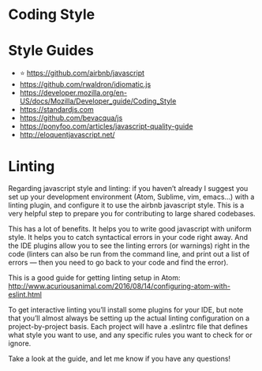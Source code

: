 # Coding Style

# Style Guides

- ⭐️ https://github.com/airbnb/javascript
- https://github.com/rwaldron/idiomatic.js
- https://developer.mozilla.org/en-US/docs/Mozilla/Developer_guide/Coding_Style
- https://standardjs.com
- https://github.com/bevacqua/js
- https://ponyfoo.com/articles/javascript-quality-guide
- http://eloquentjavascript.net/

# Linting

Regarding javascript style and linting: if you haven’t already I suggest you set up your development environment (Atom, Sublime, vim, emacs…) with a linting plugin, and configure it to use the airbnb javascript style. This is a very helpful step to prepare you for contributing to large shared codebases.

This has a lot of benefits. It helps you to write good javascript with uniform style. It helps you to catch syntactical errors in your code right away. And the IDE plugins allow you to see the linting errors (or warnings) right in the code (linters can also be run from the command line, and print out a list of errors — then you need to go back to your code and find the error).

This is a good guide for getting linting setup in Atom: http://www.acuriousanimal.com/2016/08/14/configuring-atom-with-eslint.html

To get interactive linting you’ll install some plugins for your IDE, but note that you’ll almost always be setting up the actual linting configuration on a project-by-project basis. Each project will have a .eslintrc file that defines what style you want to use, and any specific rules you want to check for or ignore.

Take a look at the guide, and let me know if you have any questions!
